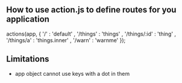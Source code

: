 ## How to use action.js to define routes for you application

actions(app, {
	'/'						: 'default'
, '/things'			: 'things'
, '/things/:id' : 'thing'
, '/things/a'		: 'things.inner'
, '/warn'				: 'warnme'
});


## Limitations

* app object cannot use keys with a dot in them